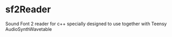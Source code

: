 # sf2Reader
Sound Font 2 reader for c++ specially designed to use together with Teensy AudioSynthWavetable
